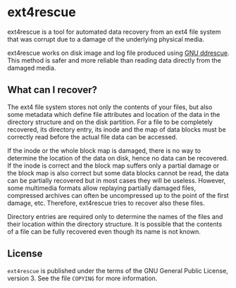 ext4rescue
==========

ext4rescue is a tool for automated data recovery from an ext4 file system that
was corrupt due to a damage of the underlying physical media.

ext4rescue works on disk image and log file produced using
[GNU ddrescue](http://www.gnu.org/software/ddrescue/).
This method is safer and more reliable than reading data directly from the
damaged media.

What can I recover?
-------------------

The ext4 file system stores not only the contents of your files, but also some
metadata which define file attributes and location of the data in the directory
structure and on the disk partition. For a file to be completely recovered,
its directory entry, its inode and the map of data blocks must be correctly
read before the actual file data can be accessed.

If the inode or the whole block map is damaged, there is no way to determine
the location of the data on disk, hence no data can be recovered.
If the inode is correct and the block map suffers only a partial damage or
the block map is also correct but some data blocks cannot be read, the data
can be partially recovered but in most cases they will be useless. However,
some multimedia formats allow replaying partially damaged files, compressed
archives can often be uncompressed up to the point of the first damage, etc.
Therefore, ext4rescue tries to recover also these files.

Directory entries are required only to determine the names of the files and
their location within the directory structure. It is possible that the contents
of a file can be fully recovered even though its name is not known.

License
-------

`ext4rescue` is published under the terms of the GNU General Public License,
version 3. See the file `COPYING` for more information.

